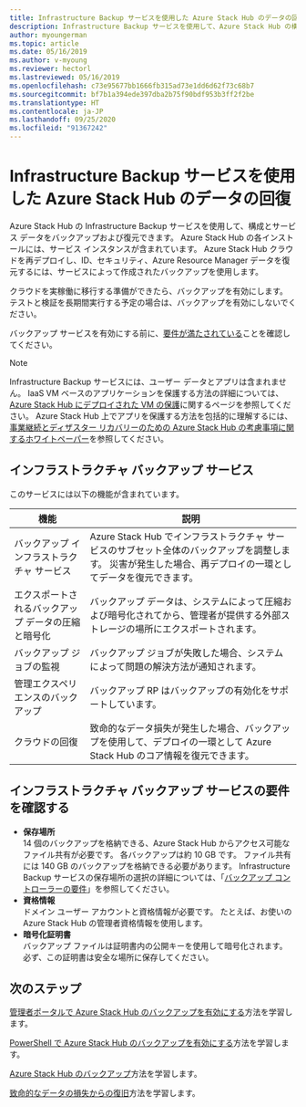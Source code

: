 ```yaml
---
title: Infrastructure Backup サービスを使用した Azure Stack Hub のデータの回復
description: Infrastructure Backup サービスを使用して、Azure Stack Hub の構成とサービス データをバックアップおよび復元する方法について学習します。
author: myoungerman
ms.topic: article
ms.date: 05/16/2019
ms.author: v-myoung
ms.reviewer: hectorl
ms.lastreviewed: 05/16/2019
ms.openlocfilehash: c73e95677bb1666fb315ad73e1dd6d62f73c68b7
ms.sourcegitcommit: bf7b1a394ede397dba2b75f90bdf953b3ff2f2be
ms.translationtype: HT
ms.contentlocale: ja-JP
ms.lasthandoff: 09/25/2020
ms.locfileid: "91367242"
---
```

# <a name="recover-data-in-azure-stack-hub-with-the-infrastructure-backup-service"></a>Infrastructure Backup サービスを使用した Azure Stack Hub のデータの回復

Azure Stack Hub の Infrastructure Backup サービスを使用して、構成とサービス データをバックアップおよび復元できます。 Azure Stack Hub の各インストールには、サービス インスタンスが含まれています。 Azure Stack Hub クラウドを再デプロイし、ID、セキュリティ、Azure Resource Manager データを復元するには、サービスによって作成されたバックアップを使用します。

クラウドを実稼働に移行する準備ができたら、バックアップを有効にします。 テストと検証を長期間実行する予定の場合は、バックアップを有効にしないでください。

バックアップ サービスを有効にする前に、[要件が満たされている](#verify-requirements-for-the-infrastructure-backup-service)ことを確認してください。

> [!Note]  
> Infrastructure Backup サービスには、ユーザー データとアプリは含まれません。 IaaS VM ベースのアプリケーションを保護する方法の詳細については、[Azure Stack Hub にデプロイされた VM の保護](../user/azure-stack-manage-vm-protect.md)に関するページを参照してください。 Azure Stack Hub 上でアプリを保護する方法を包括的に理解するには、[事業継続とディザスター リカバリーのための Azure Stack Hub の考慮事項に関するホワイトペーパー](https://aka.ms/azurestackbcdrconsiderationswp)を参照してください。

## <a name="the-infrastructure-backup-service"></a>インフラストラクチャ バックアップ サービス

このサービスには以下の機能が含まれています。

| 機能                                            | 説明                                                                                                                                                |
|----------------------------------------------------|------------------------------------------------------------------------------------------------------------------------------------------------------------|
| バックアップ インフラストラクチャ サービス                     | Azure Stack Hub でインフラストラクチャ サービスのサブセット全体のバックアップを調整します。 災害が発生した場合、再デプロイの一環としてデータを復元できます。 |
| エクスポートされるバックアップ データの圧縮と暗号化 | バックアップ データは、システムによって圧縮および暗号化されてから、管理者が提供する外部ストレージの場所にエクスポートされます。                |
| バックアップ ジョブの監視                              | バックアップ ジョブが失敗した場合、システムによって問題の解決方法が通知されます。                                                                                                |
| 管理エクスペリエンスのバックアップ                       | バックアップ RP はバックアップの有効化をサポートしています。                                                                                                                         |
| クラウドの回復                                     | 致命的なデータ損失が発生した場合、バックアップを使用して、デプロイの一環として Azure Stack Hub のコア情報を復元できます。                                 |

## <a name="verify-requirements-for-the-infrastructure-backup-service"></a>インフラストラクチャ バックアップ サービスの要件を確認する

- **保存場所**  
  14 個のバックアップを格納できる、Azure Stack Hub からアクセス可能なファイル共有が必要です。 各バックアップは約 10 GB です。 ファイル共有には 140 GB のバックアップを格納できる必要があります。 Infrastructure Backup サービスの保存場所の選択の詳細については、「[バックアップ コントローラーの要件](azure-stack-backup-reference.md#backup-controller-requirements)」を参照してください。
- **資格情報**  
  ドメイン ユーザー アカウントと資格情報が必要です。 たとえば、お使いの Azure Stack Hub の管理者資格情報を使用します。
- **暗号化証明書**  
  バックアップ ファイルは証明書内の公開キーを使用して暗号化されます。 必ず、この証明書は安全な場所に保存してください。 


## <a name="next-steps"></a>次のステップ

[管理者ポータルで Azure Stack Hub のバックアップを有効にする](azure-stack-backup-enable-backup-console.md)方法を学習します。

[PowerShell で Azure Stack Hub のバックアップを有効にする](azure-stack-backup-enable-backup-powershell.md)方法を学習します。

[Azure Stack Hub のバックアップ](azure-stack-backup-back-up-azure-stack.md)方法を学習します。

[致命的なデータの損失からの復旧](azure-stack-backup-recover-data.md)方法を学習します。
